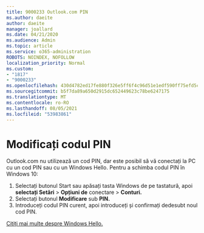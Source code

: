 ```yaml
---
title: 9000233 Outlook.com PIN
ms.author: daeite
author: daeite
manager: joallard
ms.date: 04/21/2020
ms.audience: Admin
ms.topic: article
ms.service: o365-administration
ROBOTS: NOINDEX, NOFOLLOW
localization_priority: Normal
ms.custom:
- "1817"
- "9000233"
ms.openlocfilehash: 430d4782ed17fe880f326e5ff6f4c96d51e1edf590ff75efd5ce59fe4ee1c379
ms.sourcegitcommit: b5f7da89a650d2915dc652449623c78be6247175
ms.translationtype: MT
ms.contentlocale: ro-RO
ms.lasthandoff: 08/05/2021
ms.locfileid: "53983861"
---
```

# <a name="change-your-pin"></a>Modificați codul PIN

Outlook.com nu utilizează un cod PIN, dar este posibil să vă conectați la PC cu un cod PIN sau cu un Windows Hello. Pentru a schimba codul PIN în Windows 10:

1. Selectați butonul Start sau apăsați tasta Windows de pe tastatură, apoi **selectați Setări**  >  **Opțiuni de** conectare  >  **Conturi.**
2. Selectați butonul **Modificare** sub **PIN.**
3. Introduceți codul PIN curent, apoi introduceți și confirmați dedesubt noul cod PIN.

[Citiți mai multe despre Windows Hello.](https://support.microsoft.com/help/17215/)